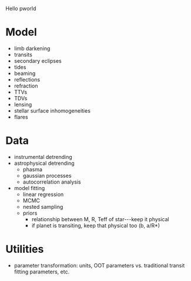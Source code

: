 Hello pworld

# Model
- limb darkening
- transits
- secondary eclipses
- tides
- beaming
- reflections
- refraction
- TTVs
- TDVs
- lensing
- stellar surface inhomogeneities
- flares

# Data
- instrumental detrending
- astrophysical detrending
  - phasma
  - gaussian processes
  - autocorrelation analysis
- model fitting
  - linear regression
  - MCMC
  - nested sampling
  - priors
    - relationship between M, R, Teff of star---keep it physical
    - if planet is transiting, keep that physical too (b, a/R*)
    
# Utilities
- parameter transformation: units, OOT parameters vs. traditional transit fitting parameters, etc.
